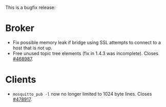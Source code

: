 <!--
.. title: Version 1.4.5 released
.. slug: version-1-4-5-released
.. date: 2015-11-09 22:00:57
.. tags:
.. category:
.. link:
.. description:
.. type: text
-->

This is a bugfix release:

# Broker

* Fix possible memory leak if bridge using SSL attempts to connect to a host
  that is not up.
* Free unused topic tree elements (fix in 1.4.3 was incomplete). Closes
  [#468987].

# Clients

* `mosquitto_pub -l` now no longer limited to 1024 byte lines. Closes
  [#478917].

[#468987]: https://bugs.eclipse.org/bugs/show_bug.cgi?id=468987

[#478917]: https://bugs.eclipse.org/bugs/show_bug.cgi?id=478917

